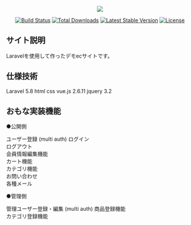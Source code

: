 <p align="center"><img src="https://laravel.com/assets/img/components/logo-laravel.svg"></p>

<p align="center">
<a href="https://travis-ci.org/laravel/framework"><img src="https://travis-ci.org/laravel/framework.svg" alt="Build Status"></a>
<a href="https://packagist.org/packages/laravel/framework"><img src="https://poser.pugx.org/laravel/framework/d/total.svg" alt="Total Downloads"></a>
<a href="https://packagist.org/packages/laravel/framework"><img src="https://poser.pugx.org/laravel/framework/v/stable.svg" alt="Latest Stable Version"></a>
<a href="https://packagist.org/packages/laravel/framework"><img src="https://poser.pugx.org/laravel/framework/license.svg" alt="License"></a>
</p>

## サイト説明

Laravelを使用して作ったデモecサイトです。

## 仕様技術

Laravel  5.8
html
css
vue.js 2.6.11
jquery 3.2

## おもな実装機能

●公開側

ユーザー登録 (multi auth)
ログイン  
ログアウト  
会員情報編集機能  
カート機能  
カテゴリ機能  
お問い合わせ  
各種メール  

●管理側

管理ユーザー登録・編集 (multi auth)
商品登録機能  
カテゴリ登録機能  